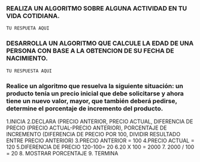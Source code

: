 ### REALIZA UN ALGORITMO SOBRE ALGUNA ACTIVIDAD EN TU VIDA COTIDIANA.

    TU RESPUETA AQUI



### DESARROLLA UN ALGORITMO QUE CALCULE LA EDAD DE UNA PERSONA CON BASE A LA OBTENCION DE SU FECHA DE NACIMIENTO.

    TU RESPUESTA AQUI




###  Realice un algoritmo que resuelva la siguiente situación: un producto tenía un precio inicial que debe solicitarse y ahora tiene un nuevo valor, mayor, que también deberá pedirse, determine el porcentaje de incremento del producto. 

1.INICIA 
2.DECLARA (PRECIO ANTERIOR, PRECIO ACTUAL, DIFERENCIA DE PRECIO (PRECIO ACTUAL-PRECIO ANTERIOR), PORCENTAJE DE INCREMENTO (DIFERENCIA DE PRECIO POR 100, DIVIDIR RESULTADO ENTRE PRECIO ANTERIOR)
3.PRECIO ANTERIOR =  100
4.PRECIO ACTUAL = 120
5.DIFERENCIA DE PRECIO 120-100= 20
6.20 X 100 = 2000
7. 2000 / 100 = 20
8. MOSTRAR PORCENTAJE
9. TERMINA
